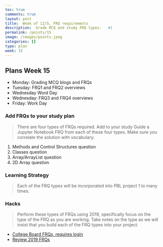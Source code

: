 ```yaml
---
toc: true
comments: true
layout: post
title:  Week of 12/5, FRQ requirements
description:  Grade MCQ and study FRQ types.   #1
permalink: /points/15
image: /images/points.jpeg
categories: []
type: plan
week: 15
---
```


## Plans Week 15
- Monday: Grading MCQ blogs and FRQs
- Tuesday: FRQ1 and FRQ2 overviews
- Wednesday Word Day
- Wednesday: FRQ3 and FRQ4 overviews
- Friday: Work Day

### Add FRQs to your study plan
> There are four types of FRQs required.  Add to your study Guide a Jupyter Notebook FRQ from each of these four types.  Make sure you correlate the solution with vocabulary.
1. Methods and Control Structures question
2. Classes question 
3. Array/ArrayList question
4. 2D Array question
### Learning Strategy
> Each of the FRQ types will be incorporated into PBL project 1 to many times.

### Hacks 
> Perform these types of FRQs using 2019, specifically focus on the type of the FRQ as you are working.  Take notes on the type as we will insist that you build each of the FRQ types into your project.
- [College Board FRQs, requires login](https://apstudents.collegeboard.org/courses/ap-computer-science-a/free-response-questions-by-year)
- [Review 2019 FRQs](https://www.youtube.com/watch?v=zdic9Fi_XTc)
